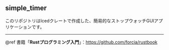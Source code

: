 ## simple_timer
このリポジトリはIcedクレートで作成した、簡易的なストップウォッチGUIアプリケーションです。



---
@ref 書籍「**Rustプログラミング入門**」：https://github.com/forcia/rustbook
